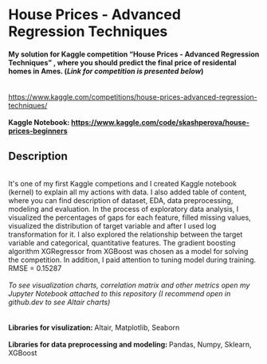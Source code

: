 # House Prices - Advanced Regression Techniques
#### My solution for Kaggle competition “House Prices - Advanced Regression Techniques” , where you should predict the final price of residental homes in Ames. (<i>Link for competition is presented below</i>)
<br>https://www.kaggle.com/competitions/house-prices-advanced-regression-techniques/</br>
<br><b>Kaggle Notebook: https://www.kaggle.com/code/skashperova/house-prices-beginners </b>
</br>
## Description
<br> It's one of my first Kaggle competions and I created Kaggle notebook (kernel) to explain all my actions with data. I also added table of content, where you can find description of dataset, EDA, data preprocessing, modeling and evaluation. In the process of exploratory data analysis, I visualized the percentages of gaps for each feature, filled missing values, visualized the distribution of target variable and after I used log transformation for it. I also explored the relationship between the target variable and categorical, quantitative features. The gradient boosting algorithm XGRegressor from XGBoost was chosen as a model for solving the competition. In addition, I paid attention to tuning model during training. 
<br>RMSE = 0.15287 </br>
<br><i>To see visualization charts, correlation matrix and other metrics open my Jupyter Notebook attached to this repository (I recommend open in github.dev to see Altair charts)</i></br>
</br>
<br><b>Libraries for visulization: </b>Altair, Matplotlib, Seaborn</br>
<br><b>Libraries for data preprocessing and modeling: </b>  Pandas, Numpy, Sklearn, XGBoost</br>
